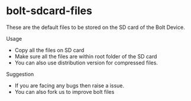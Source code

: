 # bolt-sdcard-files
These are the default files to be stored on the SD card of the Bolt Device.

Usage
- Copy all the files on SD card
- Make sure all the files are within root folder of the SD card
- You can also use distribution version for compressed files.

Suggestion 
- If you are facing any bugs then raise a issue.
- You can also fork us to improve bolt files
